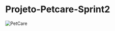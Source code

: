 # Projeto-Petcare-Sprint2

![PetCare](https://github.com/user-attachments/assets/ab7df1cf-fc10-4264-85ab-9ed1c142ac27)


